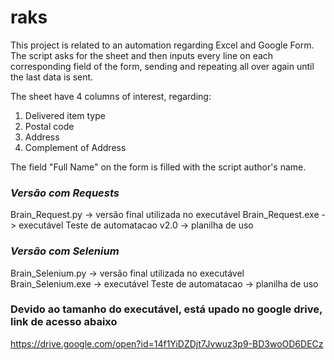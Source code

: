 # raks

This project is related to an automation regarding Excel and Google Form.
The script asks for the sheet and then inputs every line on each corresponding field of the form, sending and repeating all over again until the last data is sent.

The sheet have 4 columns of interest, regarding:
  1. Delivered item type
  2. Postal code
  3. Address
  4. Complement of Address

The field "Full Name" on the form is filled with the script author's name.

### *Versão com Requests* ###
Brain_Request.py -> versão final utilizada no executável
Brain_Request.exe -> executável
Teste de automatacao v2.0 -> planilha de uso

### *Versão com Selenium* ###
Brain_Selenium.py -> versão final utilizada no executável
Brain_Selenium.exe -> executável
Teste de automatacao -> planilha de uso

### Devido ao tamanho do executável, está upado no google drive, link de acesso abaixo ###
https://drive.google.com/open?id=14f1YiDZDjt7Jvwuz3p9-BD3woOD6DECz
